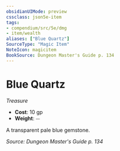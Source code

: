 ```yaml
---
obsidianUIMode: preview
cssclass: json5e-item
tags:
- compendium/src/5e/dmg
- item/wealth
aliases: ["Blue Quartz"]
SourceType: "Magic Item"
NoteIcon: magicitem
BookSource: Dungeon Master's Guide p. 134
---
```

# Blue Quartz
*Treasure*  

- **Cost**: 10 gp
- **Weight**: ⏤

A transparent pale blue gemstone.

*Source: Dungeon Master's Guide p. 134*